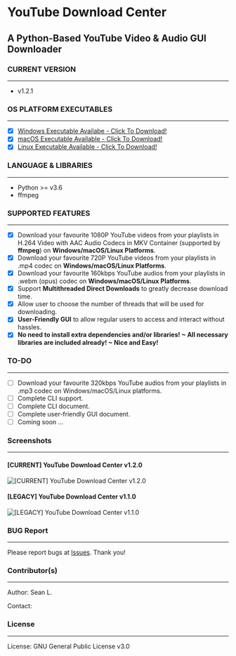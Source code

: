 # YouTube Download Center

## A Python-Based YouTube Video &amp; Audio GUI Downloader

### CURRENT VERSION
-----
- v1.2.1

### OS PLATFORM EXECUTABLES
-----
- [x] [Windows Executable Availabe - Click To Download!](https://github.com/seanlee31/youtube-download-center/releases/download/v1.2.0/youtube-download-center-latest-win.exe) 
- [x] [macOS Executable Available - Click To Download!](https://github.com/seanlee31/youtube-download-center/releases/download/v1.1.1/youtube-download-center-latest-mac)
- [x] [Linux Executable Available - Click To Download!](https://github.com/seanlee31/youtube-download-center/releases/download/v1.1.1/youtube-download-center-latest-linux)

### LANGUAGE & LIBRARIES
-----
- Python >= v3.6
- ffmpeg

### SUPPORTED FEATURES
-----
- [x] Download your favourite 1080P YouTube videos from your playlists in H.264 Video with AAC Audio Codecs in MKV Container (supported by **ffmpeg**) on **Windows/macOS/Linux Platforms**.
- [x] Download your favourite 720P YouTube videos from your playlists in .mp4 codec on **Windows/macOS/Linux Platforms**.
- [x] Download your favourite 160kbps YouTube audios from your playlists in .webm (opus) codec on **Windows/macOS/Linux Platforms**.
- [x] Support **Multithreaded Direct Downloads** to greatly decrease download time.
- [x] Allow user to choose the number of threads that will be used for downloading.
- [x] **User-Friendly GUI** to allow regular users to access and interact without hassles.
- [x] **No need to install extra dependencies and/or libraries! ~ All necessary libraries are included already! ~ Nice and Easy!**

### TO-DO
-----
- [ ] Download your favourite 320kbps YouTube audios from your playlists in .mp3 codec on Windows/macOS/Linux platforms.
- [ ] Complete CLI support.
- [ ] Complete CLI document.
- [ ] Complete user-friendly GUI document.
- [ ] Coming soon ...

### Screenshots
-----
#### [CURRENT] YouTube Download Center v1.2.0
![[CURRENT] YouTube Download Center v1.2.0](https://i.imgur.com/81teK9d.png)
#### [LEGACY] YouTube Download Center v1.1.0
![[LEGACY] YouTube Download Center v1.1.0](https://i.imgur.com/4Z9Q0PW.png)

### BUG Report
-----
Please report bugs at [Issues](https://github.com/seanlee31/youtube-dc/issues "Issues"). Thank you!

### Contributor(s)
-----
Author: Sean L.

Contact: 

### License
-----
License: GNU General Public License v3.0
